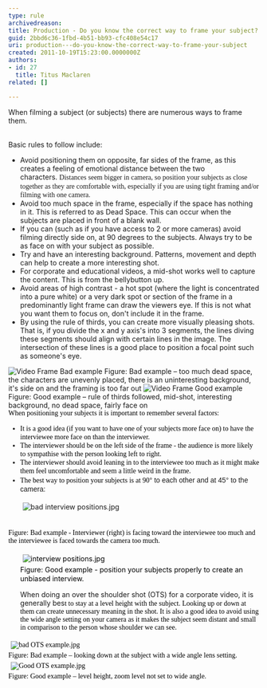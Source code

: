 ```yaml
---
type: rule
archivedreason: 
title: Production - Do you know the correct way to frame your subject?
guid: 2bbd6c36-1fbd-4b51-bb93-cfc408e54c17
uri: production---do-you-know-the-correct-way-to-frame-your-subject
created: 2011-10-19T15:23:00.0000000Z
authors:
- id: 27
  title: Titus Maclaren
related: []

---
```



When filming a subject (or subjects) there are numerous ways to frame them. 
<br><excerpt class='endintro'></excerpt><br>
<p>Basic rules to follow include&#58;</p>
<ul><li>Avoid positioning them on opposite, far sides of the frame, as this creates a feeling of emotional distance between the two characters.&#160;<span class="Apple-style-span" style="font-family&#58;verdana;line-height&#58;18px;">Distances seem bigger in camera, so position your subjects as close together as they are comfortable with, especially if you are using tight framing a</span><span class="Apple-style-span" style="font-family&#58;verdana;line-height&#58;18px;">nd/or filming with one camera.</span></li>
<li>Avoid too much space in the frame, especially if the space has nothing in it. This is referred to as Dead Space. This can occur when the subjects are placed in front of a blank wall.</li>
<li>If you can (such as if you have access to 2 or more cameras) avoid filming directly side on, at 90 degrees to the subjects. Always try to be as face on with your subject as possible.</li>
<li>Try and have an interesting background. Patterns, movement and depth can help to create a more interesting shot.</li>
<li>For corporate and educational videos, a mid-shot works well to capture the content. This is from the bellybutton up.</li>
<li>Avoid areas of high contrast - a hot spot (where the light is concentrated into a pure white) or a very dark spot or section of the frame in a predominantly light frame can draw the viewers eye. If this is not what you want them to focus on, don't include it in the frame.</li>
<li>By using the rule of thirds, you can create more visually pleasing shots. That is, if you divide the x and y axis's into 3 segments, the lines diving these segments should align with certain lines in the image. The intersection of these lines is a good place to position a focal point such as someone's eye.</li></ul>
<img class="ms-rteCustom-ImageArea" alt="Video Frame Bad example" src="/DesignandPresentation/RulesToBetterVideoRecording/PublishingImages/video-fram-bad-example.jpg" /> <span class="ms-rteCustom-FigureBad">Figure&#58; Bad example – too much dead space, the characters are unevenly placed, there is an uninteresting background, it's side on and the framing is too far out</span> <img class="ms-rteCustom-ImageArea" alt="Video Frame Good example" src="/DesignandPresentation/RulesToBetterVideoRecording/PublishingImages/video-fram-good-example.jpg" /> <span class="ms-rteCustom-FigureGood">Figure&#58; Good example – rule of thirds followed, mid-shot, interesting background, no dead space, fairly face on</span> <div style="font-family&#58;verdana;"><span style="color&#58;rgb(0, 0, 0);"><font face="verdana">When positioning your subjects it is important to remember several factors&#58;</font></span></div>
<div style="font-family&#58;verdana;"><ul style="font-family&#58;verdana, arial, sans-serif;"><li><font class="Apple-style-span" color="#000000" face="verdana"><span class="Apple-style-span" style="line-height&#58;18px;">​It is a good idea (if you want to have one of your subjects more face on) to have the interviewee more face on than the interviewer.<br></span></font></li>
<li><font class="Apple-style-span" color="#000000" face="verdana"><span class="Apple-style-span" style="line-height&#58;18px;">The interviewer should be on the left side of the frame - the audience is more likely to sympathise with the person looking left to right.</span></font></li>
<li><font class="Apple-style-span" color="#000000" face="verdana"><span class="Apple-style-span" style="line-height&#58;18px;">The interviewer should avoid leaning in to the interviewee too much as it might make them feel uncomfortable and seem a little weird in the frame.</span></font></li>
<li><font class="Apple-style-span" color="#000000" face="verdana"><span class="Apple-style-span" style="line-height&#58;18px;"></span></font><font class="Apple-style-span" color="#000000" face="verdana"><span class="Apple-style-span" style="line-height&#58;18px;">The best way to position your subjects is at 90</span></font><span class="Apple-style-span" style="font-family&#58;verdana, arial, sans-serif;line-height&#58;20px;">° to each other and at 45</span><span class="Apple-style-span" style="font-family&#58;verdana, arial, sans-serif;line-height&#58;20px;">°</span><span class="Apple-style-span" style="font-family&#58;verdana, arial, sans-serif;">&#160;to the camera&#58;</span></li></ul></div>
<div><ul>
<img alt="bad interview positions.jpg" src="/DesignandPresentation/RulesToBetterVideoRecording/PublishingImages/bad-interview-positions.jpg" style="margin-top&#58;5px;margin-right&#58;5px;margin-bottom&#58;5px;margin-left&#58;5px;" /><br><br></ul>
<span class="ssw-rteStyle-FigureBad" style="color&#58;rgb(0, 0, 0);"><font face="verdana">Figure&#58; Bad example - Interviewer (right) is facing toward the interviewee too much and the interviewee is faced towards the camera too much.</font></span><span class="ssw-rteStyle-FigureBad" style="color&#58;rgb(0, 0, 0);"><ul><img alt="interview positions.jpg" src="/DesignandPresentation/RulesToBetterVideoRecording/PublishingImages/interview%20positions.jpg" style="margin-top&#58;5px;margin-right&#58;5px;margin-bottom&#58;5px;margin-left&#58;5px;" /><br><div><span class="ssw-rteStyle-FigureGood">Figure&#58; Good example -&#160;<span class="Apple-style-span" style="line-height&#58;18px;">position your subjects properly to create an unbiased interview.</span></span></div></ul>
<font face="verdana"></font></span></div>
<ul><font>When doing an over the shoulder shot (OTS) for a corporate video, it is generally bes<font class="Apple-style-span" color="#000000" face="verdana">t to stay at a level height with the subject. Looking up or down at them can create unnecessary meaning in the shot. It is also a good idea to avoid using the wide angle setting on your camera as it makes the subject seem distant and small in comparison to the person whose shoulder we can see.</font></font></ul>
<div></div>
<div style="font-family&#58;verdana;"><span style="color&#58;rgb(0, 0, 0);"><font face="verdana"></font></span></div>
<div style="font-family&#58;verdana;"><span style="color&#58;rgb(0, 0, 0);"><font face="verdana"></font></span><span style="color&#58;rgb(0, 0, 0);"></span></div>
<div style="font-family&#58;verdana;"><span style="color&#58;rgb(0, 0, 0);"><font face="verdana"><img alt="bad OTS example.jpg" src="/DesignandPresentation/RulesToBetterVideoRecording/PublishingImages/bad%20OTS%20example.jpg" style="margin-top&#58;5px;margin-right&#58;5px;margin-bottom&#58;5px;margin-left&#58;5px;" /><br></font></span><span class="ssw-rteStyle-FigureBad" style="color&#58;rgb(0, 0, 0);"><font face="verdana">Figure&#58; Bad example – looking down at the subject with a wide angle lens setting.</font></span></div>
<div style="font-family&#58;verdana;"><span style="color&#58;rgb(0, 0, 0);"><font face="verdana"></font></span></div>
<div style="font-family&#58;verdana;"><span style="color&#58;rgb(0, 0, 0);"><font face="verdana"></font></span><span style="color&#58;rgb(31, 73, 125);"></span></div>
<div style="font-family&#58;verdana;"><span style="color&#58;rgb(0, 0, 0);"><font face="verdana"><img alt="Good OTS example.jpg" src="/DesignandPresentation/RulesToBetterVideoRecording/PublishingImages/Good%20OTS%20example.jpg" style="margin-top&#58;5px;margin-right&#58;5px;margin-bottom&#58;5px;margin-left&#58;5px;" /><br></font></span><span class="ssw-rteStyle-FigureGood" style="color&#58;rgb(0, 0, 0);"><font face="verdana">Figure&#58; Good example – level height, zoom level not set to wide angle.</font></span></div>
​


